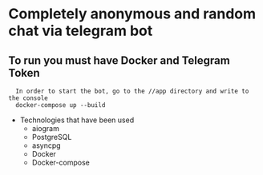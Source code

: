 # Сompletely anonymous and random chat via telegram bot




## To run you must have Docker and Telegram Token 

```Docker
  In order to start the bot, go to the //app directory and write to the console
  docker-compose up --build
```

+ Technologies that have been used
  + aiogram
  + PostgreSQL
  + asyncpg
  + Docker
  + Docker-compose
